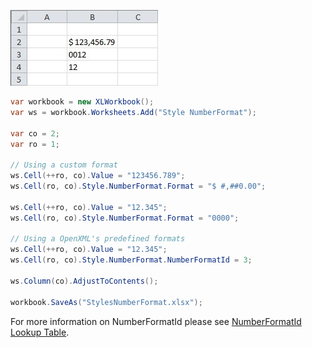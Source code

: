 ![Styles_NumberFormat.jpg](images/Styles-NumberFormat_Styles_NumberFormat.jpg "Styles_NumberFormat.jpg")  

```c#
var workbook = new XLWorkbook();
var ws = workbook.Worksheets.Add("Style NumberFormat");

var co = 2;
var ro = 1;

// Using a custom format
ws.Cell(++ro, co).Value = "123456.789";
ws.Cell(ro, co).Style.NumberFormat.Format = "$ #,##0.00";

ws.Cell(++ro, co).Value = "12.345";
ws.Cell(ro, co).Style.NumberFormat.Format = "0000";

// Using a OpenXML's predefined formats
ws.Cell(++ro, co).Value = "12.345";
ws.Cell(ro, co).Style.NumberFormat.NumberFormatId = 3;

ws.Column(co).AdjustToContents();

workbook.SaveAs("StylesNumberFormat.xlsx");
```

For more information on NumberFormatId please see [NumberFormatId Lookup Table](NumberFormatId-Lookup-Table).
